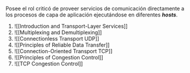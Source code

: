 Posee el rol criticó de proveer servicios de comunicación directamente a los procesos de capa de aplicación ejecutándose en diferentes ***hosts***.

1. ![[Introduction and Transport-Layer Services]]
2. ![[Multiplexing and Demultiplexing]]
3. ![[Connectionless Transport UDP]]
4. ![[Principles of Reliable Data Transfer]]
5. ![[Connection-Oriented Transport TCP]]
6. ![[Principles of Congestion Control]]
7. ![[TCP Congestion Control]]

